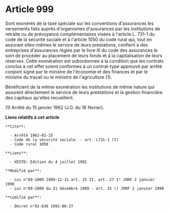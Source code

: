 # Article 999

Sont exonérés de la taxe spéciale sur les conventions d'assurances les versements faits auprès d'organismes d'assurances par
les institutions de retraite ou de prévoyance complémentaires visées à l'article L. 731-1 du code de la sécurité sociale et à
l'article 1050 du code rural qui, tout en assurant elles-mêmes le service de leurs prestations, confient à des entreprises
d'assurances régies par le livre III du code des assurances le soin de procéder au placement de leurs fonds et à la
capitalisation de leurs réserves. Cette exonération est subordonnée à la condition que les contrats conclus à cet effet
soient conformes à un contrat-type approuvé par arrêté conjoint signé par le ministre de l'économie et des finances et par le
ministre du travail ou le ministre de l'agriculture (1).

Bénéficient de la même exonération les institutions de même nature qui assurent directement le service de leurs prestations
et la gestion financière des capitaux qu'elles recueillent.

(1) Arrêté du 15 janvier 1962 (J.O. du 18 février).

**Liens relatifs à cet article**

	**Cite**:

	  - Arrêté 1962-01-15
	  - Code de la sécurité sociale. - art. L731-1 (T)
	  - Code rural 1050

	**Liens**:

	  - HISTO: Edition du 4 juillet 1992

	**Modifié par**:

	  - Loi n°89-1009 1989-12-31 art. 25 II, art. 27 1° JORF 2 janvier 1990
	  - Loi n°89-1009 du 31 décembre 1989 - art. 25 () JORF 2 janvier 1990

	**Codifié par**:

	  - Décret n°92-836 1992-08-27
